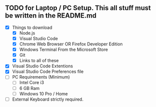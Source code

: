 ## TODO for Laptop / PC Setup. This all stuff must be written in the README.md

- [x] Things to download
     - [x] Node.js
     - [x] Visual Studio Code
     - [x] Chrome Web Browser OR Firefox Developer Edition
     - [x] Windows Terminal From the Microsoft Store
     - [x] Git 
     - [x] Links to all of these

- [x] Visual Studio Code Extentions
- [x] Visual Studio Code Preferences file
- [ ] PC Requirements (Minimum)
     - [ ] Intel Core i3
     - [ ] 6 GB Ram
     - [ ] Windows 10 Pro / Home
- [ ] External Keyboard strictly required. 
